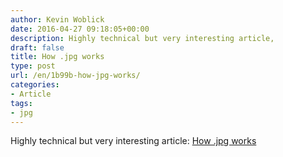 ```yaml
---
author: Kevin Woblick
date: 2016-04-27 09:18:05+00:00
description: Highly technical but very interesting article,
draft: false
title: How .jpg works
type: post
url: /en/1b99b-how-jpg-works/
categories:
- Article
tags:
- jpg
---
```


Highly technical but very interesting article: [How .jpg works](https://medium.freecodecamp.com/how-jpg-works-a4dbd2316f35)
